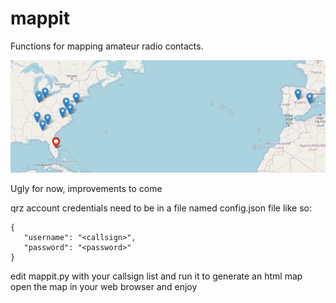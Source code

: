 # mappit
Functions for mapping amateur radio contacts.

![alt text](https://github.com/bschousek/mappit/blob/main/Screenshot%202025-01-18%20184704.png "Title")

Ugly for now, improvements to come 

qrz account credentials need to be in a file named config.json file like so:
```
{
   "username": "<callsign>",
   "password": "<password>"
}
```

edit mappit.py with your callsign list and run it to generate an html map
open the map in your web browser and enjoy


